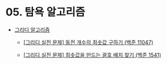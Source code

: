 # 05. 탐욕 알고리즘

- [그리디 알고리즘](./01.%20그리디%20알고리즘.md)
  
  - [[그리디 실전 문제] 동전 개수의 최솟값 구하기 (백준 11047)](./02.%20그리디%20실전%20문제.md)
  
  - [[그리디 실전 문제] 최솟값을 만드는 괄호 배치 찾기 (백준 1541)](./03.%20그리디%20실전%20문제2.md)



